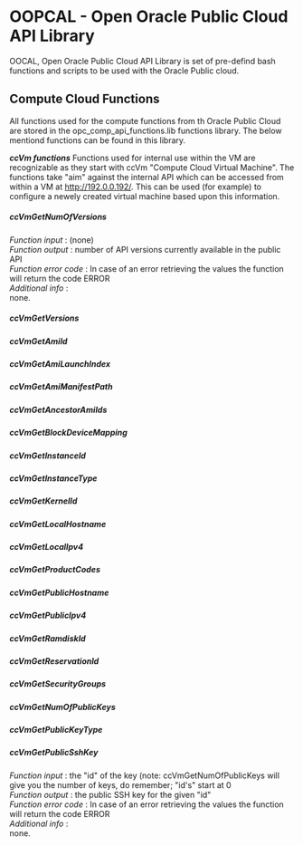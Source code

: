 # OOPCAL - Open Oracle Public Cloud API Library
OOCAL, Open Oracle Public Cloud API Library is set of pre-defind bash functions and scripts to be used with the Oracle Public cloud.

## Compute Cloud Functions
All functions used for the compute functions from th Oracle Public Cloud are stored in the opc_comp_api_functions.lib functions library. The below mentiond functions can be found in this library. 

**_ccVm functions_**
Functions used for internal use within the VM are recognizable as they start with ccVm "Compute Cloud Virtual Machine". The functions take "aim" against the internal API which can be accessed from within a VM at http://192.0.0.192/. This can be used (for example) to configure a newely created virtual machine based upon this information.

##### _ccVmGetNumOfVersions_
_Function input_      : 
  (none)  
_Function output_     : 
  number of API versions currently available in the public API   
_Function error code_ : 
  In case of an error retrieving the values the function will return the code ERROR  
_Additional info_     :   
  none.

##### _ccVmGetVersions_

##### _ccVmGetAmiId_

##### _ccVmGetAmiLaunchIndex_

##### _ccVmGetAmiManifestPath_

##### _ccVmGetAncestorAmiIds_



##### _ccVmGetBlockDeviceMapping_

##### _ccVmGetInstanceId_
##### _ccVmGetInstanceType_
##### _ccVmGetKernelId_
##### _ccVmGetLocalHostname_
##### _ccVmGetLocalIpv4_
##### _ccVmGetProductCodes_
##### _ccVmGetPublicHostname_
##### _ccVmGetPublicIpv4_
##### _ccVmGetRamdiskId_
##### _ccVmGetReservationId_
##### _ccVmGetSecurityGroups_
##### _ccVmGetNumOfPublicKeys_
##### _ccVmGetPublicKeyType_
##### _ccVmGetPublicSshKey_
_Function input_      : 
  the "id" of the key (note: ccVmGetNumOfPublicKeys will give you the number of keys, do remember; "id's" start at 0  
_Function output_     : 
  the public SSH key for the given "id"   
_Function error code_ : 
  In case of an error retrieving the values the function will return the code ERROR  
_Additional info_     :   
  none.
